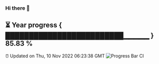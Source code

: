 ### Hi there 👋
⏳ Year progress { █████████████████████████▁▁▁▁▁ } 85.83 %
---
⏰ Updated on Thu, 10 Nov 2022 06:23:38 GMT
![Progress Bar CI](https://github.com/liununu/liununu/workflows/Progress%20Bar%20CI/badge.svg)
